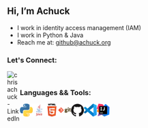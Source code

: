 ## Hi, I’m Achuck
- I work in identity access management (IAM)
- I work in Python & Java 
- Reach me at: github@achuck.org

### Let's Connect:
[<img align="left" alt="chrisachuck - LinkedIn" width="30px" src="https://cdn.jsdelivr.net/npm/simple-icons@v3/icons/linkedin.svg" />][linkedin]
</br>
### Languages && Tools:
<img align="left" alt="Python" width="30px" src="https://github.com/cachuck/CS61BL-Personal/blob/08e4627508710597fec7d74299240156b9807fd0/pythonlogo.png" />
<img align="left" alt="Java" width="30px" src="https://github.com/cachuck/CS61BL-Personal/blob/08e4627508710597fec7d74299240156b9807fd0/javalogo.png" />
<img align="left" alt="HTML5" width="30px" src="https://raw.githubusercontent.com/github/explore/80688e429a7d4ef2fca1e82350fe8e3517d3494d/topics/html/html.png" />
<img align="left" alt="Git" width="30px" src="https://raw.githubusercontent.com/github/explore/80688e429a7d4ef2fca1e82350fe8e3517d3494d/topics/git/git.png" />
<img align="left" alt="GitHub" width="30px" src="https://raw.githubusercontent.com/github/explore/78df643247d429f6cc873026c0622819ad797942/topics/github/github.png" />
<img align="left" alt="Visual Studio Code" width="30px" src="https://raw.githubusercontent.com/github/explore/80688e429a7d4ef2fca1e82350fe8e3517d3494d/topics/visual-studio-code/visual-studio-code.png" />
<img align="left" alt="IntelliJ IDEA" width="30px" src="https://github.com/cachuck/CS61BL-Personal/blob/d89987765a003347922b8ce0afad8242798f9956/icon-intellij-idea.png" />

<!---
cachuck/cachuck is a ✨ special ✨ repository because its `README.md` (this file) appears on your GitHub profile.
You can click the Preview link to take a look at your changes.
--->
[linkedin]: https://www.linkedin.com/in/chrisachuck/

